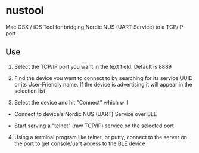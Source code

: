 # nustool
Mac OSX / iOS Tool for bridging Nordic NUS (UART Service) to a TCP/IP port

## Use

1. Select the TCP/IP port you want in the text field. Default is 8889

2. Find the device you want to connect to by searching for its service UUID
or its User-Friendly name.  If the device is advertising it will appear
in the selection list

3. Select the device and hit "Connect" which will

- Connect to device's Nordic NUS (UART) Service over BLE

- Start serving a "telnet" (raw TCP/IP) service on the selected port

4. Using a terminal program like telnet, or putty, connect to the
server on the port to get console/uart access to the BLE device

